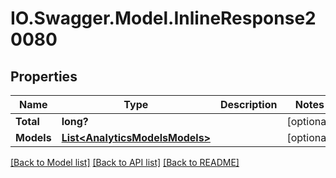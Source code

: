 # IO.Swagger.Model.InlineResponse20080
## Properties

Name | Type | Description | Notes
------------ | ------------- | ------------- | -------------
**Total** | **long?** |  | [optional] 
**Models** | [**List&lt;AnalyticsModelsModels&gt;**](AnalyticsModelsModels.md) |  | [optional] 

[[Back to Model list]](../README.md#documentation-for-models) [[Back to API list]](../README.md#documentation-for-api-endpoints) [[Back to README]](../README.md)

